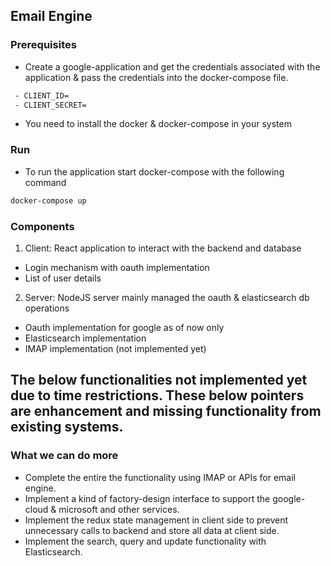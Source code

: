 ## Email Engine


### Prerequisites

- Create a google-application and get the credentials associated with the application & pass the credentials into the docker-compose file.
```sh
 - CLIENT_ID=
 - CLIENT_SECRET=
```

- You need to install the docker & docker-compose in your system

### Run

- To run the application start docker-compose with the following command
```sh
docker-compose up
```


### Components

1. Client: React application to interact with the backend and database
- Login mechanism with oauth implementation
- List of user details

2. Server: NodeJS server mainly managed the oauth & elasticsearch db operations
- Oauth implementation for google as of now only
- Elasticsearch implementation
- IMAP implementation (not implemented yet)


## The below functionalities not implemented yet due to time restrictions. These below pointers are enhancement and missing functionality from existing systems.
### What we can do more
- Complete the entire the functionality using IMAP or APIs for email engine.
- Implement a kind of factory-design interface to support the google-cloud & microsoft and other services.
- Implement the redux state management in client side to prevent unnecessary calls to backend and store all data at client side.
- Implement the search, query and update functionality with Elasticsearch.